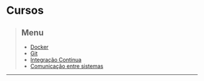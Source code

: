 # Cursos

> ## Menu
>
> - [Docker](Docker.md)
> - [Git](Git.md)
> - [Integração Continua](integracao-continua.md)
> - [Comunicação entre sistemas](comunicacao-entre-sistemas.md)

---

